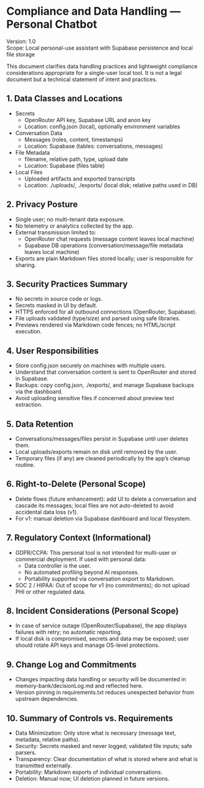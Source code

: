 # Compliance and Data Handling — Personal Chatbot

Version: 1.0  
Scope: Local personal-use assistant with Supabase persistence and local file storage

This document clarifies data handling practices and lightweight compliance considerations appropriate for a single-user local tool. It is not a legal document but a technical statement of intent and practices.

## 1. Data Classes and Locations

- Secrets
  - OpenRouter API key, Supabase URL and anon key
  - Location: config.json (local), optionally environment variables
- Conversation Data
  - Messages (roles, content, timestamps)
  - Location: Supabase (tables: conversations, messages)
- File Metadata
  - filename, relative path, type, upload date
  - Location: Supabase (files table)
- Local Files
  - Uploaded artifacts and exported transcripts
  - Location: ./uploads/, ./exports/ (local disk; relative paths used in DB)

## 2. Privacy Posture

- Single user; no multi-tenant data exposure.
- No telemetry or analytics collected by the app.
- External transmission limited to:
  - OpenRouter chat requests (message content leaves local machine)
  - Supabase DB operations (conversation/message/file metadata leaves local machine)
- Exports are plain Markdown files stored locally; user is responsible for sharing.

## 3. Security Practices Summary

- No secrets in source code or logs.
- Secrets masked in UI by default.
- HTTPS enforced for all outbound connections (OpenRouter, Supabase).
- File uploads validated (type/size) and parsed using safe libraries.
- Previews rendered via Markdown code fences; no HTML/script execution.

## 4. User Responsibilities

- Store config.json securely on machines with multiple users.
- Understand that conversation content is sent to OpenRouter and stored in Supabase.
- Backups: copy config.json, ./exports/, and manage Supabase backups via the dashboard.
- Avoid uploading sensitive files if concerned about preview text extraction.

## 5. Data Retention

- Conversations/messages/files persist in Supabase until user deletes them.
- Local uploads/exports remain on disk until removed by the user.
- Temporary files (if any) are cleaned periodically by the app’s cleanup routine.

## 6. Right-to-Delete (Personal Scope)

- Delete flows (future enhancement): add UI to delete a conversation and cascade its messages; local files are not auto-deleted to avoid accidental data loss (v1).
- For v1: manual deletion via Supabase dashboard and local filesystem.

## 7. Regulatory Context (Informational)

- GDPR/CCPA: This personal tool is not intended for multi-user or commercial deployment. If used with personal data:
  - Data controller is the user.
  - No automated profiling beyond AI responses.
  - Portability supported via conversation export to Markdown.
- SOC 2 / HIPAA: Out of scope for v1 (no commitments); do not upload PHI or other regulated data.

## 8. Incident Considerations (Personal Scope)

- In case of service outage (OpenRouter/Supabase), the app displays failures with retry; no automatic reporting.
- If local disk is compromised, secrets and data may be exposed; user should rotate API keys and manage OS-level protections.

## 9. Change Log and Commitments

- Changes impacting data handling or security will be documented in memory-bank/decisionLog.md and reflected here.
- Version pinning in requirements.txt reduces unexpected behavior from upstream dependencies.

## 10. Summary of Controls vs. Requirements

- Data Minimization: Only store what is necessary (message text, metadata, relative paths).
- Security: Secrets masked and never logged; validated file inputs; safe parsers.
- Transparency: Clear documentation of what is stored where and what is transmitted externally.
- Portability: Markdown exports of individual conversations.
- Deletion: Manual now; UI deletion planned in future versions.
